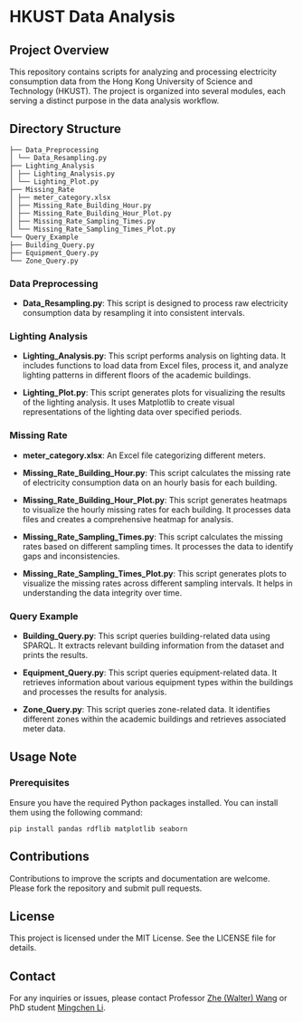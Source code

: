 # HKUST Data Analysis

## Project Overview

This repository contains scripts for analyzing and processing electricity consumption data from the Hong Kong University of Science and Technology (HKUST). The project is organized into several modules, each serving a distinct purpose in the data analysis workflow.

## Directory Structure

```
├── Data_Preprocessing
│ └── Data_Resampling.py
├── Lighting_Analysis
│ ├── Lighting_Analysis.py
│ └── Lighting_Plot.py
├── Missing_Rate
│ ├── meter_category.xlsx
│ ├── Missing_Rate_Building_Hour.py
│ ├── Missing_Rate_Building_Hour_Plot.py
│ ├── Missing_Rate_Sampling_Times.py
│ └── Missing_Rate_Sampling_Times_Plot.py
└── Query_Example
├── Building_Query.py
├── Equipment_Query.py
└── Zone_Query.py
```


### Data Preprocessing

- **Data_Resampling.py**: This script is designed to process raw electricity consumption data by resampling it into consistent intervals.

### Lighting Analysis

- **Lighting_Analysis.py**: This script performs analysis on lighting data. It includes functions to load data from Excel files, process it, and analyze lighting patterns in different floors of the academic buildings.

- **Lighting_Plot.py**: This script generates plots for visualizing the results of the lighting analysis. It uses Matplotlib to create visual representations of the lighting data over specified periods.

### Missing Rate

- **meter_category.xlsx**: An Excel file categorizing different meters.

- **Missing_Rate_Building_Hour.py**: This script calculates the missing rate of electricity consumption data on an hourly basis for each building.

- **Missing_Rate_Building_Hour_Plot.py**: This script generates heatmaps to visualize the hourly missing rates for each building. It processes data files and creates a comprehensive heatmap for analysis.

- **Missing_Rate_Sampling_Times.py**: This script calculates the missing rates based on different sampling times. It processes the data to identify gaps and inconsistencies.

- **Missing_Rate_Sampling_Times_Plot.py**: This script generates plots to visualize the missing rates across different sampling intervals. It helps in understanding the data integrity over time.

### Query Example

- **Building_Query.py**: This script queries building-related data using SPARQL. It extracts relevant building information from the dataset and prints the results.

- **Equipment_Query.py**: This script queries equipment-related data. It retrieves information about various equipment types within the buildings and processes the results for analysis.

- **Zone_Query.py**: This script queries zone-related data. It identifies different zones within the academic buildings and retrieves associated meter data.

## Usage Note

### Prerequisites

Ensure you have the required Python packages installed. You can install them using the following command:

```
pip install pandas rdflib matplotlib seaborn
```

## Contributions 

Contributions to improve the scripts and documentation are welcome. Please fork the repository and submit pull requests.

## License 

This project is licensed under the MIT License. See the LICENSE file for details.

## Contact 
For any inquiries or issues, please contact Professor [Zhe (Walter) Wang](https://walterzwang.github.io/) or PhD student [Mingchen Li](https://limingchen159.github.io/).

